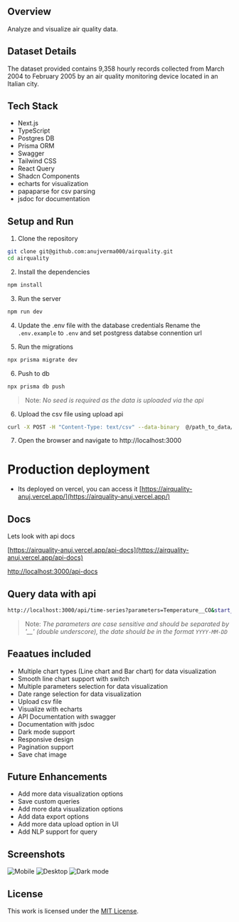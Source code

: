 ## Overview
Analyze and visualize air quality data.

## Dataset Details
The dataset provided contains 9,358 hourly records collected from March 2004 to February
2005 by an air quality monitoring device located in an Italian city.

## Tech Stack
- Next.js
- TypeScript
- Postgres DB
- Prisma ORM
- Swagger
- Tailwind CSS
- React Query
- Shadcn Components
- echarts for visualization
- papaparse for csv parsing
- jsdoc for documentation


## Setup and Run

1. Clone the repository
```bash
git clone git@github.com:anujverma000/airquality.git
cd airquality
```

2. Install the dependencies
```bash
npm install
```

3. Run the server
```bash
npm run dev
```

4. Update the .env file with the database credentials
Rename the `.env.example` to `.env` and set postgress databse connention url

5. Run the migrations
```bash
npx prisma migrate dev
```

6. Push to db
```bash
npx prisma db push
```

> Note: *No seed is required as the data is uploaded via the api*

6. Upload the csv file using upload api
```bash
curl -X POST -H "Content-Type: text/csv" --data-binary  @/path_to_data/AirQualityUCI.csv http://localhost:3000/api/upload
```

7. Open the browser and navigate to http://localhost:3000


# Production deployment
- Its deployed on vercel, you can access it [https://airquality-anuj.vercel.app/](https://airquality-anuj.vercel.app/)


## Docs

Lets look with api docs


[https://airquality-anuj.vercel.app/api-docs](https://airquality-anuj.vercel.app/api-docs)

[http://localhost:3000/api-docs](http://localhost:3000/api-docs)


## Query data with api
```bash
http://localhost:3000/api/time-series?parameters=Temperature__CO&start_date=2004-03-10&end_date=2004-4-10
```

> Note: *The parameters are case sensitive and should be separated by '__' (double underscore), the date should be in the format `YYYY-MM-DD`*

## Feaatues included
- Multiple chart types (Line chart and Bar chart) for data visualization
- Smooth line chart support with switch
- Multiple parameters selection for data visualization
- Date range selection for data visualization
- Upload csv file
- Visualize with echarts
- API Documentation with swagger
- Documentation with jsdoc
- Dark mode support
- Responsive design
- Pagination support
- Save chat image

## Future Enhancements
- Add more data visualization options
- Save custom queries
- Add more data visualization options
- Add data export options
- Add more data upload option in UI
- Add NLP support for query

## Screenshots
![Mobile](https://raw.githubusercontent.com/anujverma000/airquality/refs/heads/main/screenshots/Screenshot%202025-02-21%20at%203.05.50%E2%80%AFAM.png)
![Desktop](https://raw.githubusercontent.com/anujverma000/airquality/refs/heads/main/screenshots/Screenshot%202025-02-21%20at%203.06.06%E2%80%AFAM.png)
![Dark mode](https://raw.githubusercontent.com/anujverma000/airquality/refs/heads/main/screenshots/Screenshot%202025-02-21%20at%203.07.28%E2%80%AFAM.png)


## License
This work is licensed under the [MIT License](https://github.com/anujverma000/airquality/blob/main/LICENCE).
```
